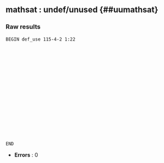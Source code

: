 ## mathsat : undef/unused {##uumathsat}
### Raw results


~~~
BEGIN def_use 115-4-2 1:22



















END
~~~

* **Errors** : 0

